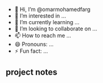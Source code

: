 - 👋 Hi, I’m @omarmohamedfarg
- 👀 I’m interested in ...
- 🌱 I’m currently learning ...
- 💞️ I’m looking to collaborate on ...
- 📫 How to reach me ...
- 😄 Pronouns: ...
- ⚡ Fun fact: ...

<!---
omarmohamedfarg/omarmohamedfarg is a ✨ special ✨ repository because its `README.md` (this file) appears on your GitHub profile.
You can click the Preview link to take a look at your changes.
--->
## project notes

